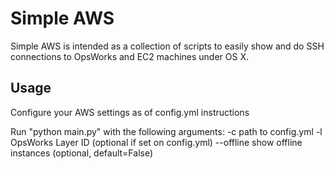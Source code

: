 Simple AWS
==========
Simple AWS is intended as a collection of scripts to easily show and do SSH
connections to OpsWorks and EC2 machines under OS X.

Usage
-----
Configure your AWS settings as of config.yml instructions

Run "python main.py" with the following arguments:
 -c path to config.yml
 -l OpsWorks Layer ID (optional if set on config.yml)
 --offline show offline instances (optional, default=False)